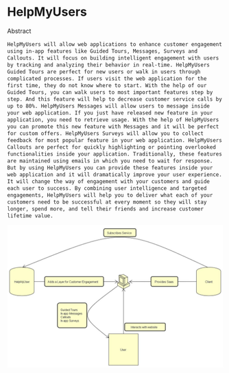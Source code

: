 # HelpMyUsers

Abstract

    HelpMyUsers will allow web applications to enhance customer engagement using in-app features like Guided Tours, Messages, Surveys and Callouts. It will focus on building intelligent engagement with users by tracking and analyzing their behavior in real-time. HelpMyUsers Guided Tours are perfect for new users or walk in users through complicated processes. If users visit the web application for the first time, they do not know where to start. With the help of our Guided Tours, you can walk users to most important features step by step. And this feature will help to decrease customer service calls by up to 80%. HelpMyUsers Messages will allow users to message inside your web application. If you just have released new feature in your application, you need to retrieve usage. With the help of HelpMyUsers you can promote this new feature with Messages and it will be perfect for custom offers. HelpMyUsers Surveys will allow you to collect feedback for most popular feature in your web application. HelpMyUsers Callouts are perfect for quickly highlighting or pointing overlooked functionalities inside your application. Traditionally, these features are maintained using emails in which you need to wait for response. But by using HelpMyUsers you can provide these features inside your web application and it will dramatically improve your user experience. It will change the way of engagement with your customers and guide each user to success. By combining user intelligence and targeted engagements, HelpMyUsers will help you to deliver what each of your customers need to be successful at every moment so they will stay longer, spend more, and tell their friends and increase customer lifetime value.

![FlowChart](https://raw.githubusercontent.com/SJSU272Lab/Fall16-Team31/master/Flow%20Chart.jpg?raw=true "Interaction Diagram")
